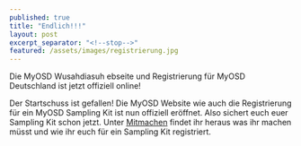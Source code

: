```yaml
---
published: true
title: "Endlich!!!"
layout: post
excerpt_separator: "<!--stop-->"
featured: /assets/images/registrierung.jpg
---
```

Die MyOSD Wusahdiasuh   ebseite und Registrierung für MyOSD Deutschland ist jetzt offiziell online!
<!--stop-->
Der Startschuss ist gefallen! Die MyOSD Website wie auch die Registrierung für ein MyOSD Sampling Kit ist nun offiziell eröffnet.
Also sichert euch euer Sampling Kit schon jetzt. Unter [Mitmachen](/mitmachen) findet ihr heraus was ihr machen müsst und wie ihr euch für ein Sampling Kit registriert.
